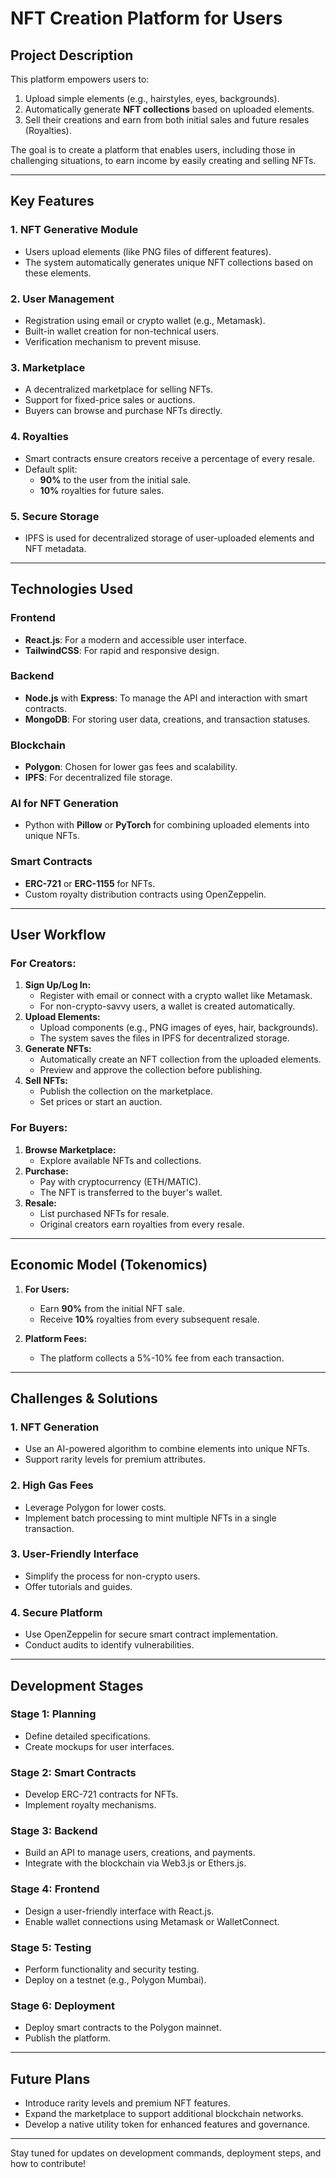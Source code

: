 
# NFT Creation Platform for Users

## **Project Description**
This platform empowers users to:
1. Upload simple elements (e.g., hairstyles, eyes, backgrounds).
2. Automatically generate **NFT collections** based on uploaded elements.
3. Sell their creations and earn from both initial sales and future resales (Royalties).

The goal is to create a platform that enables users, including those in challenging situations, to earn income by easily creating and selling NFTs. 

---

## **Key Features**

### **1. NFT Generative Module**
- Users upload elements (like PNG files of different features).
- The system automatically generates unique NFT collections based on these elements.

### **2. User Management**
- Registration using email or crypto wallet (e.g., Metamask).
- Built-in wallet creation for non-technical users.
- Verification mechanism to prevent misuse.

### **3. Marketplace**
- A decentralized marketplace for selling NFTs.
- Support for fixed-price sales or auctions.
- Buyers can browse and purchase NFTs directly.

### **4. Royalties**
- Smart contracts ensure creators receive a percentage of every resale.
- Default split: 
  - **90%** to the user from the initial sale.
  - **10%** royalties for future sales.

### **5. Secure Storage**
- IPFS is used for decentralized storage of user-uploaded elements and NFT metadata.

---

## **Technologies Used**

### **Frontend**
- **React.js**: For a modern and accessible user interface.
- **TailwindCSS**: For rapid and responsive design.

### **Backend**
- **Node.js** with **Express**: To manage the API and interaction with smart contracts.
- **MongoDB**: For storing user data, creations, and transaction statuses.

### **Blockchain**
- **Polygon**: Chosen for lower gas fees and scalability.
- **IPFS**: For decentralized file storage.

### **AI for NFT Generation**
- Python with **Pillow** or **PyTorch** for combining uploaded elements into unique NFTs.

### **Smart Contracts**
- **ERC-721** or **ERC-1155** for NFTs.
- Custom royalty distribution contracts using OpenZeppelin.

---

## **User Workflow**

### **For Creators:**
1. **Sign Up/Log In:**
   - Register with email or connect with a crypto wallet like Metamask.
   - For non-crypto-savvy users, a wallet is created automatically.
2. **Upload Elements:**
   - Upload components (e.g., PNG images of eyes, hair, backgrounds).
   - The system saves the files in IPFS for decentralized storage.
3. **Generate NFTs:**
   - Automatically create an NFT collection from the uploaded elements.
   - Preview and approve the collection before publishing.
4. **Sell NFTs:**
   - Publish the collection on the marketplace.
   - Set prices or start an auction.

### **For Buyers:**
1. **Browse Marketplace:**
   - Explore available NFTs and collections.
2. **Purchase:**
   - Pay with cryptocurrency (ETH/MATIC).
   - The NFT is transferred to the buyer's wallet.
3. **Resale:**
   - List purchased NFTs for resale.
   - Original creators earn royalties from every resale.

---

## **Economic Model (Tokenomics)**

1. **For Users:**
   - Earn **90%** from the initial NFT sale.
   - Receive **10%** royalties from every subsequent resale.

2. **Platform Fees:**
   - The platform collects a 5%-10% fee from each transaction.

---

## **Challenges & Solutions**

### **1. NFT Generation**
- Use an AI-powered algorithm to combine elements into unique NFTs.
- Support rarity levels for premium attributes.

### **2. High Gas Fees**
- Leverage Polygon for lower costs.
- Implement batch processing to mint multiple NFTs in a single transaction.

### **3. User-Friendly Interface**
- Simplify the process for non-crypto users.
- Offer tutorials and guides.

### **4. Secure Platform**
- Use OpenZeppelin for secure smart contract implementation.
- Conduct audits to identify vulnerabilities.

---

## **Development Stages**

### **Stage 1: Planning**
- Define detailed specifications.
- Create mockups for user interfaces.

### **Stage 2: Smart Contracts**
- Develop ERC-721 contracts for NFTs.
- Implement royalty mechanisms.

### **Stage 3: Backend**
- Build an API to manage users, creations, and payments.
- Integrate with the blockchain via Web3.js or Ethers.js.

### **Stage 4: Frontend**
- Design a user-friendly interface with React.js.
- Enable wallet connections using Metamask or WalletConnect.

### **Stage 5: Testing**
- Perform functionality and security testing.
- Deploy on a testnet (e.g., Polygon Mumbai).

### **Stage 6: Deployment**
- Deploy smart contracts to the Polygon mainnet.
- Publish the platform.

---

## **Future Plans**
- Introduce rarity levels and premium NFT features.
- Expand the marketplace to support additional blockchain networks.
- Develop a native utility token for enhanced features and governance.

---

Stay tuned for updates on development commands, deployment steps, and how to contribute!